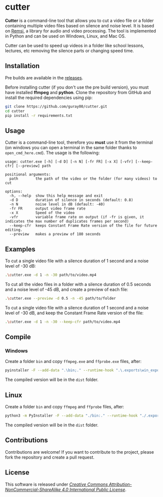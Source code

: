 # cutter

**Cutter** is a command-line tool that allows you to cut a video file or a folder containing multiple video files based on silence and noise level. It is based on [Remsi](https://github.com/bambax/Remsi), a library for audio and video processing. The tool is implemented in Python and can be used on Windows, Linux, and Mac OS.

Cutter can be used to speed up videos in a folder like school lessons, lectures, etc removing the silence parts or changing speed time.

## Installation

Pre builds are available in the [releases](https://github.com/Guray00/cutter/releases).

Before installing cutter (if you don't use the pre build version), you must have installed **ffmpeg** and **python**. Clone the repository from GitHub and install the required dependencies using pip:

```bash
git clone https://github.com/guray00/cutter.git
cd cutter
pip install -r requirements.txt
```


## Usage

Cutter is a command-line tool, therefore you **must** use it from the terminal (on windows you can open a terminal in the same folder thanks to `open_cmd_here.cmd`). The usage is the following:

```text
usage: cutter.exe [-h] [-d D] [-n N] [-fr FR] [-x X] [-vfr] [--keep-cfr] [--preview] path

positional arguments:
  path        the path of the video or the folder (for many videos) to cut

options:
  -h, --help  show this help message and exit
  -d D        duration of silence in seconds (default: 0.8)
  -n N        noise level in dB (default: -40)
  -fr FR      output video frame rate
  -x X        Speed of the video
  -vfr        variable frame rate on output (if -fr is given, it indicates the max number of duplicates frames per second)
  --keep-cfr  keeps Constant Frame Rate version of the file for future editing.
  --preview   makes a preview of 180 seconds
```

## Examples

To cut a single video file with a silence duration of 1 second and a noise level of -30 dB:

```bash
.\cutter.exe -d 1 -n -30 path/to/video.mp4
```

To cut all the video files in a folder with a silence duration of 0.5 seconds and a noise level of -45 dB, and create a preview of each file:

```bash
.\cutter.exe --preview -d 0.5 -n -45 path/to/folder
```

To cut a single video file with a silence duration of 1 second and a noise level of -30 dB, and keep the Constant Frame Rate version of the file:

```bash
.\cutter.exe -d 1 -n -30 --keep-cfr path/to/video.mp4
```

## Compile

### Windows

Create a folder `bin` and copy `ffmpeg.exe` and `ffprobe.exe` files, after:

```bash
pyinstaller -F --add-data ".\bin;." --runtime-hook ".\.exports\win_export.py" .\cutter.py
```

The compiled version will be in the `dist` folder.


## Linux

Create a folder `bin` and copy `ffmpeg` and `ffprobe` files, after:

```bash
python3 -m PyInstaller -F --add-data "./bin:." --runtime-hook "./.exports/linux_export.py" ./cutter.py
```

The compiled version will be in the `dist` folder.

## Contributions

Contributions are welcome! If you want to contribute to the project, please fork the repository and create a pull request.

## License

This software is released under [_Creative Commons Attribution-NonCommercial-ShareAlike 4.0 International Public License_](https://creativecommons.org/licenses/by-nc-sa/4.0/legalcode).
